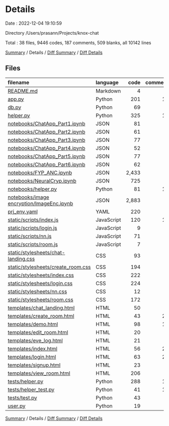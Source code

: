 # Details

Date : 2022-12-04 19:10:59

Directory /Users/prasann/Projects/knox-chat

Total : 38 files,  9446 codes, 187 comments, 509 blanks, all 10142 lines

[Summary](results.md) / Details / [Diff Summary](diff.md) / [Diff Details](diff-details.md)

## Files
| filename | language | code | comment | blank | total |
| :--- | :--- | ---: | ---: | ---: | ---: |
| [README.md](/README.md) | Markdown | 4 | 0 | 4 | 8 |
| [app.py](/app.py) | Python | 201 | 15 | 47 | 263 |
| [db.py](/db.py) | Python | 69 | 4 | 38 | 111 |
| [helper.py](/helper.py) | Python | 325 | 13 | 74 | 412 |
| [notebooks/ChatApp_Part1.ipynb](/notebooks/ChatApp_Part1.ipynb) | JSON | 81 | 0 | 1 | 82 |
| [notebooks/ChatApp_Part2.ipynb](/notebooks/ChatApp_Part2.ipynb) | JSON | 61 | 0 | 1 | 62 |
| [notebooks/ChatApp_Part3.ipynb](/notebooks/ChatApp_Part3.ipynb) | JSON | 77 | 0 | 1 | 78 |
| [notebooks/ChatApp_Part4.ipynb](/notebooks/ChatApp_Part4.ipynb) | JSON | 52 | 0 | 1 | 53 |
| [notebooks/ChatApp_Part5.ipynb](/notebooks/ChatApp_Part5.ipynb) | JSON | 77 | 0 | 1 | 78 |
| [notebooks/ChatApp_Part6.ipynb](/notebooks/ChatApp_Part6.ipynb) | JSON | 62 | 0 | 1 | 63 |
| [notebooks/FYP_ANC.ipynb](/notebooks/FYP_ANC.ipynb) | JSON | 2,433 | 0 | 1 | 2,434 |
| [notebooks/NeuralCryp.ipynb](/notebooks/NeuralCryp.ipynb) | JSON | 725 | 0 | 1 | 726 |
| [notebooks/helper.py](/notebooks/helper.py) | Python | 81 | 11 | 19 | 111 |
| [notebooks/image encryption/ImageEnc.ipynb](/notebooks/image%20encryption/ImageEnc.ipynb) | JSON | 2,883 | 2 | 0 | 2,885 |
| [prj_env.yaml](/prj_env.yaml) | YAML | 220 | 0 | 1 | 221 |
| [static/scripts/index.js](/static/scripts/index.js) | JavaScript | 120 | 12 | 9 | 141 |
| [static/scripts/login.js](/static/scripts/login.js) | JavaScript | 9 | 0 | 4 | 13 |
| [static/scripts/nn.js](/static/scripts/nn.js) | JavaScript | 71 | 1 | 21 | 93 |
| [static/scripts/room.js](/static/scripts/room.js) | JavaScript | 7 | 2 | 5 | 14 |
| [static/stylesheets/chat-landing.css](/static/stylesheets/chat-landing.css) | CSS | 93 | 0 | 16 | 109 |
| [static/stylesheets/create_room.css](/static/stylesheets/create_room.css) | CSS | 194 | 9 | 43 | 246 |
| [static/stylesheets/index.css](/static/stylesheets/index.css) | CSS | 222 | 0 | 17 | 239 |
| [static/stylesheets/login.css](/static/stylesheets/login.css) | CSS | 224 | 5 | 34 | 263 |
| [static/stylesheets/nn.css](/static/stylesheets/nn.css) | CSS | 12 | 0 | 1 | 13 |
| [static/stylesheets/room.css](/static/stylesheets/room.css) | CSS | 172 | 1 | 12 | 185 |
| [templates/chat_landing.html](/templates/chat_landing.html) | HTML | 50 | 2 | 4 | 56 |
| [templates/create_room.html](/templates/create_room.html) | HTML | 43 | 22 | 14 | 79 |
| [templates/demo.html](/templates/demo.html) | HTML | 98 | 11 | 15 | 124 |
| [templates/edit_room.html](/templates/edit_room.html) | HTML | 20 | 0 | 0 | 20 |
| [templates/eve_log.html](/templates/eve_log.html) | HTML | 21 | 0 | 4 | 25 |
| [templates/index.html](/templates/index.html) | HTML | 56 | 23 | 6 | 85 |
| [templates/login.html](/templates/login.html) | HTML | 63 | 22 | 12 | 97 |
| [templates/signup.html](/templates/signup.html) | HTML | 23 | 0 | 0 | 23 |
| [templates/view_room.html](/templates/view_room.html) | HTML | 206 | 0 | 22 | 228 |
| [tests/helper.py](/tests/helper.py) | Python | 288 | 11 | 44 | 343 |
| [tests/helper_test.py](/tests/helper_test.py) | Python | 41 | 16 | 14 | 71 |
| [tests/test.py](/tests/test.py) | Python | 43 | 5 | 12 | 60 |
| [user.py](/user.py) | Python | 19 | 0 | 9 | 28 |

[Summary](results.md) / Details / [Diff Summary](diff.md) / [Diff Details](diff-details.md)